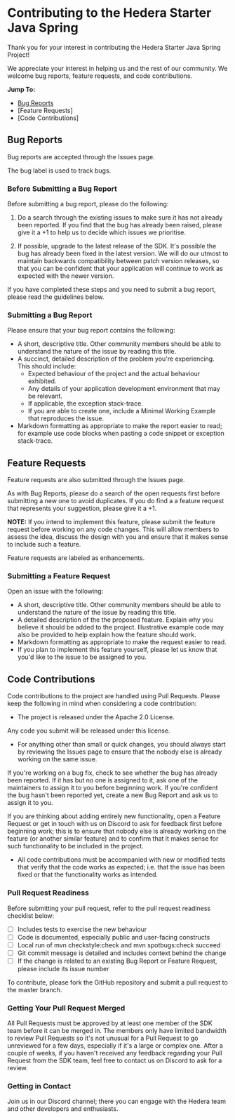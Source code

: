 # Contributing to the Hedera Starter Java Spring 
Thank you for your interest in contributing the Hedera Starter Java Spring Project!

We appreciate your interest in helping us and the rest of our community. We welcome bug reports, feature requests, and code contributions.

**Jump To:**

* [Bug Reports](#bug-reports)
* [Feature Requests]
* [Code Contributions]

## Bug Reports
Bug reports are accepted through the Issues page.

The bug label is used to track bugs.

### Before Submitting a Bug Report
Before submitting a bug report, please do the following:

1. Do a search through the existing issues to make sure it has not already been reported. If you find that the bug has already been raised, please give it a +1 to help us to decide which issues we prioritise.

2. If possible, upgrade to the latest release of the SDK. It's possible the bug has already been fixed in the latest version. We will do our utmost to maintain backwards compatibility between patch version releases, so that you can be confident that your application will continue to work as expected with the newer version.

If you have completed these steps and you need to submit a bug report, please read the guidelines below.

### Submitting a Bug Report
Please ensure that your bug report contains the following:

* A short, descriptive title. Other community members should be able to understand the nature of the issue by reading this title.
* A succinct, detailed description of the problem you're experiencing. This should include:
    * Expected behaviour of the project and the actual behaviour exhibited.
    * Any details of your application development environment that may be relevant.
    * If applicable, the exception stack-trace.
    * If you are able to create one, include a Minimal Working Example that reproduces the issue.
* Markdown formatting as appropriate to make the report easier to read; for example use code blocks when pasting a code snippet or exception stack-trace.

## Feature Requests
Feature requests are also submitted through the Issues page.

As with Bug Reports, please do a search of the open requests first before submitting a new one to avoid duplicates. If you do find a a feature request that represents your suggestion, please give it a +1.

**NOTE:** If you intend to implement this feature, please submit the feature request before working on any code changes. This will allow members to assess the idea, discuss the design with you and ensure that it makes sense to include such a feature.

Feature requests are labeled as enhancements.

### Submitting a Feature Request
Open an issue with the following:

* A short, descriptive title. Other community members should be able to understand the nature of the issue by reading this title.
* A detailed description of the the proposed feature. Explain why you believe it should be added to the project. Illustrative example code may also be provided to help explain how the feature should work.
* Markdown formatting as appropriate to make the request easier to read.
* If you plan to implement this feature yourself, please let us know that you'd like to the issue to be assigned to you.

## Code Contributions
Code contributions to the project are handled using Pull Requests. Please keep the following in mind when considering a code contribution:

* The project is released under the Apache 2.0 License.

Any code you submit will be released under this license.

* For anything other than small or quick changes, you should always start by reviewing the Issues page to ensure that the nobody else is already working on the same issue.

If you're working on a bug fix, check to see whether the bug has already been reported. If it has but no one is assigned to it, ask one of the maintainers to assign it to you before beginning work. If you're confident the bug hasn't been reported yet, create a new Bug Report and ask us to assign it to you.

If you are thinking about adding entirely new functionality, open a Feature Request or get in touch with us on Discord to ask for feedback first before beginning work; this is to ensure that nobody else is already working on the feature (or another similar feature) and to confirm that it makes sense for such functionality to be included in the project.

* All code contributions must be accompanied with new or modified tests that verify that the code works as expected; i.e. that the issue has been fixed or that the functionality works as intended.

### Pull Request Readiness
Before submitting your pull request, refer to the pull request readiness checklist below:

 - [ ] Includes tests to exercise the new behaviour
 - [ ] Code is documented, especially public and user-facing constructs
 - [ ] Local run of mvn checkstyle:check and mvn spotbugs:check succeed
 - [ ] Git commit message is detailed and includes context behind the change
 - [ ] If the change is related to an existing Bug Report or Feature Request, please include its issue number

To contribute, please fork the GitHub repository and submit a pull request to the master branch.

### Getting Your Pull Request Merged
All Pull Requests must be approved by at least one member of the SDK team before it can be merged in. The members only have limited bandwidth to review Pull Requests so it's not unusual for a Pull Request to go unreviewed for a few days, especially if it's a large or complex one. After a couple of weeks, if you haven't received any feedback regarding your Pull Request from the SDK team, feel free to contact us on Discord to ask for a review.

### Getting in Contact
Join us in our Discord channel; there you can engage with the Hedera team and other developers and enthusiasts.
